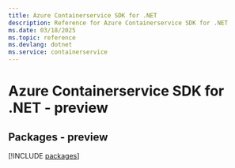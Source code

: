 ```yaml
---
title: Azure Containerservice SDK for .NET
description: Reference for Azure Containerservice SDK for .NET
ms.date: 03/18/2025
ms.topic: reference
ms.devlang: dotnet
ms.service: containerservice
---
```

# Azure Containerservice SDK for .NET - preview
## Packages - preview
[!INCLUDE [packages](containerservice-index.md)]